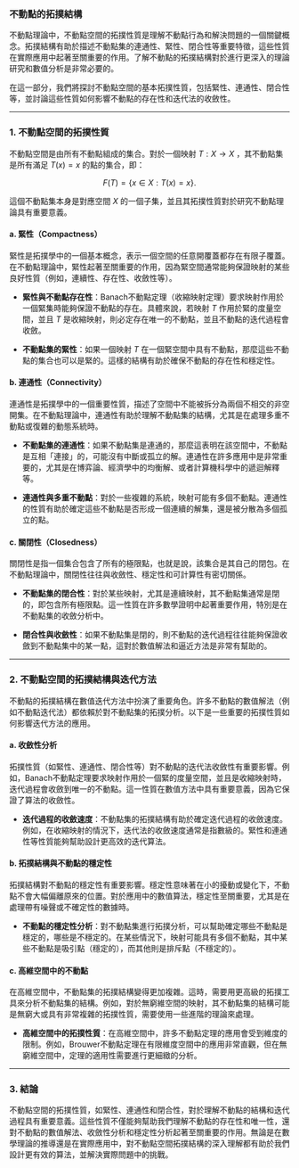 ### **不動點的拓撲結構**

不動點理論中，不動點空間的拓撲性質是理解不動點行為和解決問題的一個關鍵概念。拓撲結構有助於描述不動點集的連通性、緊性、閉合性等重要特徵，這些性質在實際應用中起著至關重要的作用。了解不動點的拓撲結構對於進行更深入的理論研究和數值分析是非常必要的。

在這一部分，我們將探討不動點空間的基本拓撲性質，包括緊性、連通性、閉合性等，並討論這些性質如何影響不動點的存在性和迭代法的收斂性。

---

### **1. 不動點空間的拓撲性質**

不動點空間是由所有不動點組成的集合。對於一個映射  $`T: X \to X`$ ，其不動點集是所有滿足  $`T(x) = x`$  的點的集合，即：

```math
F(T) = \{x \in X : T(x) = x\}.
```

這個不動點集本身是對應空間  $`X`$  的一個子集，並且其拓撲性質對於研究不動點理論具有重要意義。

#### **a. 緊性（Compactness）**

緊性是拓撲學中的一個基本概念，表示一個空間的任意開覆蓋都存在有限子覆蓋。在不動點理論中，緊性起著至關重要的作用，因為緊空間通常能夠保證映射的某些良好性質（例如，連續性、存在性、收斂性等）。

- **緊性與不動點存在性**：Banach不動點定理（收縮映射定理）要求映射作用於一個緊集時能夠保證不動點的存在。具體來說，若映射  $`T`$  作用於緊的度量空間，並且  $`T`$  是收縮映射，則必定存在唯一的不動點，並且不動點的迭代過程會收斂。

- **不動點集的緊性**：如果一個映射  $`T`$  在一個緊空間中具有不動點，那麼這些不動點的集合也可以是緊的。這樣的結構有助於確保不動點的存在性和穩定性。

#### **b. 連通性（Connectivity）**

連通性是拓撲學中的一個重要性質，描述了空間中不能被拆分為兩個不相交的非空開集。在不動點理論中，連通性有助於理解不動點集的結構，尤其是在處理多重不動點或復雜的動態系統時。

- **不動點集的連通性**：如果不動點集是連通的，那麼這表明在該空間中，不動點是互相「連接」的，可能沒有中斷或孤立的解。連通性在許多應用中是非常重要的，尤其是在博弈論、經濟學中的均衡解、或者計算機科學中的遞迴解釋等。

- **連通性與多重不動點**：對於一些複雜的系統，映射可能有多個不動點。連通性的性質有助於確定這些不動點是否形成一個連續的解集，還是被分散為多個孤立的點。

#### **c. 關閉性（Closedness）**

關閉性是指一個集合包含了所有的極限點，也就是說，該集合是其自己的閉包。在不動點理論中，關閉性往往與收斂性、穩定性和可計算性有密切關係。

- **不動點集的閉合性**：對於某些映射，尤其是連續映射，其不動點集通常是閉的，即包含所有極限點。這一性質在許多數學證明中起著重要作用，特別是在不動點集的收斂分析中。

- **閉合性與收斂性**：如果不動點集是閉的，則不動點的迭代過程往往能夠保證收斂到不動點集中的某一點，這對於數值解法和逼近方法是非常有幫助的。

---

### **2. 不動點空間的拓撲結構與迭代方法**

不動點的拓撲結構在數值迭代方法中扮演了重要角色。許多不動點的數值解法（例如不動點迭代法）都依賴於對不動點集的拓撲分析。以下是一些重要的拓撲性質如何影響迭代方法的應用。

#### **a. 收斂性分析**

拓撲性質（如緊性、連通性、閉合性等）對不動點的迭代法收斂性有重要影響。例如，Banach不動點定理要求映射作用於一個緊的度量空間，並且是收縮映射時，迭代過程會收斂到唯一的不動點。這一性質在數值方法中具有重要意義，因為它保證了算法的收斂性。

- **迭代過程的收斂速度**：不動點集的拓撲結構有助於確定迭代過程的收斂速度。例如，在收縮映射的情況下，迭代法的收斂速度通常是指數級的。緊性和連通性等性質能夠幫助設計更高效的迭代算法。

#### **b. 拓撲結構與不動點的穩定性**

拓撲結構對不動點的穩定性有重要影響。穩定性意味著在小的擾動或變化下，不動點不會大幅偏離原來的位置。對於應用中的數值算法，穩定性至關重要，尤其是在處理帶有噪聲或不確定性的數據時。

- **不動點的穩定性分析**：對不動點集進行拓撲分析，可以幫助確定哪些不動點是穩定的，哪些是不穩定的。在某些情況下，映射可能具有多個不動點，其中某些不動點是吸引點（穩定的），而其他則是排斥點（不穩定的）。

#### **c. 高維空間中的不動點**

在高維空間中，不動點集的拓撲結構變得更加複雜。這時，需要用更高級的拓撲工具來分析不動點集的結構。例如，對於無窮維空間的映射，其不動點集的結構可能是無窮大或具有非常複雜的拓撲性質，需要使用一些進階的理論來處理。

- **高維空間中的拓撲性質**：在高維空間中，許多不動點定理的應用會受到維度的限制。例如，Brouwer不動點定理在有限維度空間中的應用非常直觀，但在無窮維空間中，定理的適用性需要進行更細緻的分析。

---

### **3. 結論**

不動點空間的拓撲性質，如緊性、連通性和閉合性，對於理解不動點的結構和迭代過程具有重要意義。這些性質不僅能夠幫助我們理解不動點的存在性和唯一性，還對不動點的數值解法、收斂性分析和穩定性分析起著至關重要的作用。無論是在數學理論的推導還是在實際應用中，對不動點空間拓撲結構的深入理解都有助於我們設計更有效的算法，並解決實際問題中的挑戰。